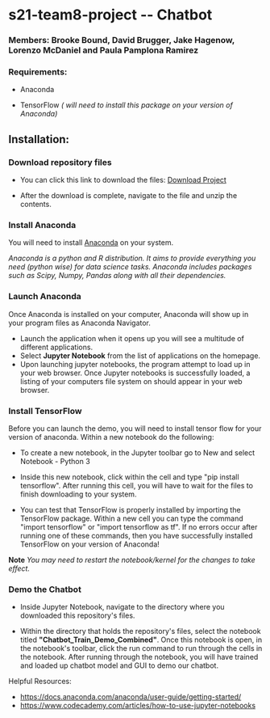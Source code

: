 # s21-team8-project -- Chatbot


### Members: Brooke Bound, David Brugger, Jake Hagenow, Lorenzo McDaniel and Paula Pamplona Ramirez


### Requirements:

- Anaconda

- TensorFlow *( will need to install this package on your version of Anaconda)*


## Installation:

### Download repository files 
 
- You can click this link to download the files: <a  href="https://github.com/CSCI4850/s21-team8-project/archive/HEAD.zip"> Download Project </a> 

- After the download is complete, navigate to the file and unzip the contents.


### Install Anaconda

You will need to install [Anaconda](https://www.anaconda.com/products/individual) on your system.

*Anaconda is a python and R distribution. It aims to provide everything you need (python wise) for data science tasks.
Anaconda includes packages such as Scipy, Numpy, Pandas along with all their dependencies.*


### Launch Anaconda

Once Anaconda is installed on your computer, Anaconda will show up in your program files as Anaconda Navigator.
- Launch the application when it opens up you will see a multitude of different applications.
- Select **Jupyter Notebook** from the list of applications on the homepage.
- Upon launching jupyter notebooks, the program attempt to load up in your web browser. Once Jupyter notebooks is successfully loaded, a listing of your computers file system on should appear in your web browser. 


### Install TensorFlow 

Before you can launch the demo, you will need to install tensor flow for your version of anaconda.
Within a new notebook do the following: 
- To create a new notebook, in the Jupyter toolbar go to New and select Notebook - Python 3
- Inside this new notebook, click within the cell and type "pip install tensorflow". After running this cell, you will have to wait for the files to finish downloading to your system. 

- You can test that TensorFlow is properly installed by importing the TensorFlow package.
Within a new cell you can type the command "import tensorflow" or "import tensorflow as tf". If no errors occur after running one of these commands, then you have successfully installed TensorFlow on your version of Anaconda!

**Note** *You may need to restart the notebook/kernel for the changes to take effect.*


### Demo the Chatbot

- Inside Jupyter Notebook, navigate to the directory where you downloaded this repository's files.

- Within the directory that holds the repository's files, select the notebook titled
**"Chatbot_Train_Demo_Combined"**. Once this notebook is open, in the notebook's toolbar, click the run command to run through the cells in the notebook. After running through the notebook, you will have trained and loaded up chatbot model and GUI to demo our chatbot.




Helpful Resources: 
- https://docs.anaconda.com/anaconda/user-guide/getting-started/
- https://www.codecademy.com/articles/how-to-use-jupyter-notebooks
